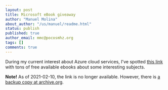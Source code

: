 ```yaml
---
layout: post
title: Microsoft eBook giveaway
author: "Manuel Molina"
about_author: "/us/manuel/readme.html"
status: publish
published: true
author_email: mmc@pocosmhz.org
tags: []
comments: true
---
```

During my current interest about Azure cloud services, I've spotted [this link](https://blogs.msdn.microsoft.com/mssmallbiz/2017/07/11/largest-free-microsoft-ebook-giveaway-im-giving-away-millions-of-free-microsoft-ebooks-again-including-windows-10-office-365-office-2016-power-bi-azure-windows-8-1-office-2013-sharepo/) with tons of free available ebooks about some interesting subjects.

**Note!** As of 2021-02-10, the link is no longer available. However, there is [a backup copy at archive.org](https://web.archive.org/web/20170724153031/https://blogs.msdn.microsoft.com/mssmallbiz/2017/07/11/largest-free-microsoft-ebook-giveaway-im-giving-away-millions-of-free-microsoft-ebooks-again-including-windows-10-office-365-office-2016-power-bi-azure-windows-8-1-office-2013-sharepo/). 
